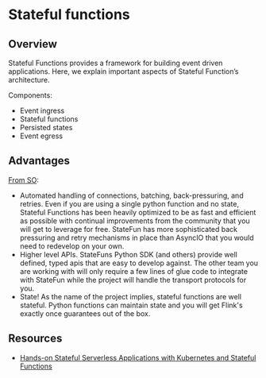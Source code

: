 # Stateful functions

## Overview

Stateful Functions provides a framework for building event driven applications. Here, we explain important aspects of Stateful Function’s architecture.

Components:
- Event ingress
- Stateful functions
- Persisted states
- Event egress

## Advantages

[From SO](https://stackoverflow.com/a/68501834/7702100):
- Automated handling of connections, batching, back-pressuring, and retries. Even if you are using a single python function and no state, Stateful Functions has been heavily optimized to be as fast and efficient as possible with continual improvements from the community that you will get to leverage for free. StateFun has more sophisticated back pressuring and retry mechanisms in place than AsyncIO that you would need to redevelop on your own.
- Higher level APIs. StateFuns Python SDK (and others) provide well defined, typed apis that are easy to develop against. The other team you are working with will only require a few lines of glue code to integrate with StateFun while the project will handle the transport protocols for you.
- State! As the name of the project implies, stateful functions are well stateful. Python functions can maintain state and you will get Flink's exactly once guarantees out of the box.

## Resources

- [Hands-on Stateful Serverless Applications with Kubernetes and Stateful Functions](https://www.youtube.com/watch?v=iBZLcfrHZ80)